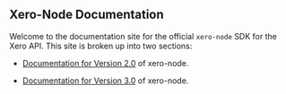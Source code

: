 ## Xero-Node Documentation

Welcome to the documentation site for the official `xero-node` SDK for the Xero
API. This site is broken up into two sections:

 * [Documentation for Version 2.0](v2/README.md) of xero-node.

 * [Documentation for Version 3.0](v3/) of xero-node.
